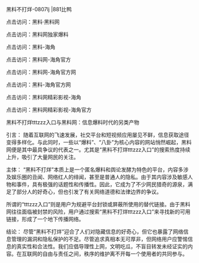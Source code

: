 黑料不打烊-0807lj |881比鸭

点击访问：黑料·黑料网

点击访问：黑料网独家爆料

点击访问：黑料-海角

点击访问：黑料网-海角官方

点击访问：黑料网-海角官方网

点击访问：黑料-海角官方网

点击访问：黑料网精彩影视-海角

点击访问：黑料网精彩影视-海角官方

黑料不打烊tttzzz入口与黑料网：信息爆料时代的另类产物

引言：
随着互联网的飞速发展，社交平台和短视频应用屡见不鲜，信息获取途径变得多样化。与此同时，一些以“爆料”、“八卦”为核心内容的网站悄然崛起，黑料网便是其中最具争议的代表之一。尤其是“黑料不打烊tttzzz入口”的搜索热度持续上升，吸引了大量网民的关注。

主体：
“黑料不打烊”本质上是一个匿名爆料和舆论发酵为特色的平台，内容多涉及娱乐圈的丑闻、网络红人的绯闻，甚至是普通人的隐私。由于其内容涉及敏感人物和事件，具有极强的话题性和传播性。因此，它成为了不少网民猎奇的源泉，满足了部分人的好奇心，但也引发了有关网络道德和法律边界的争议。

所谓的“tttzzz入口”则是用户为规避平台封锁或屏蔽所使用的替代链接。由于黑料网往往面临被封禁的风险，用户通过搜索“黑料不打烊tttzzz入口”来寻找新的可用链接，形成了一个地下传播网络。

结论：
尽管“黑料不打烊”迎合了人们对隐藏信息的好奇心，但它也暴露了网络信息管理的漏洞和隐私保护的不足。尽管追求真相本无可厚非，但网络用户应警惕信息的真实性和合法性。我们应倡导理性上网，文明吃瓜，不盲目转发未经证实的内容。在互联网的自由与责任之间，秩序的维护离不开每一个使用者的共同参与。
